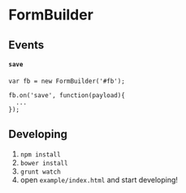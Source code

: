 FormBuilder
============



## Events
#### `save`
```
var fb = new FormBuilder('#fb');

fb.on('save', function(payload){
  ...
});
```


## Developing
1. `npm install`
2. `bower install`
3. `grunt watch`
4. open `example/index.html` and start developing!
